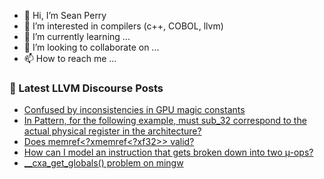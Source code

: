 - 👋 Hi, I’m Sean Perry
- 👀 I’m interested in compilers (c++, COBOL, llvm)
- 🌱 I’m currently learning ...
- 💞️ I’m looking to collaborate on ...
- 📫 How to reach me ...

<!---
s66perry/s66perry is a ✨ special ✨ repository because its `README.md` (this file) appears on your GitHub profile.
You can click the Preview link to take a look at your changes.
--->
### 📕 Latest LLVM Discourse Posts

<!-- DISCOURSE-LLVM:START -->
- [Confused by inconsistencies in GPU magic constants](https://discourse.llvm.org/t/confused-by-inconsistencies-in-gpu-magic-constants/72041#post_1)
- [In Pattern, for the following example, must sub_32 correspond to the actual physical register in the architecture?](https://discourse.llvm.org/t/in-pattern-for-the-following-example-must-sub-32-correspond-to-the-actual-physical-register-in-the-architecture/72040#post_1)
- [Does memref&lt;?xmemref&lt;?xf32&gt;&gt; valid?](https://discourse.llvm.org/t/does-memref-xmemref-xf32-valid/72039#post_1)
- [How can I model an instruction that gets broken down into two µ-ops?](https://discourse.llvm.org/t/how-can-i-model-an-instruction-that-gets-broken-down-into-two-ops/72012#post_8)
- [__cxa_get_globals&lpar;&rpar; problem on mingw](https://discourse.llvm.org/t/cxa-get-globals-problem-on-mingw/71511#post_4)
<!-- DISCOURSE-LLVM:END -->
